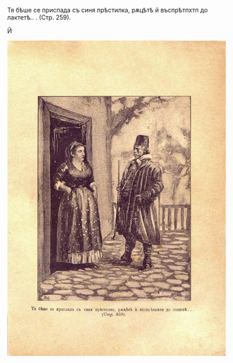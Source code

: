 ﻿

Тя бѣше се приспада съ синя прѣстилка, рѫцѣтѣ й въспрѣтпхтп до лактетѣ.. . (Стр. 259).

Й

![original](../images/292.jpg)

